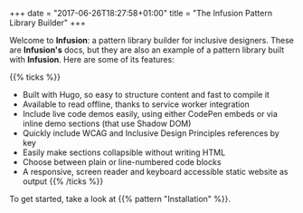 +++
date = "2017-06-26T18:27:58+01:00"
title = "The Infusion Pattern Library Builder"
+++

Welcome to **Infusion**: a pattern library builder for inclusive designers. These are **Infusion's** docs, but they are also an example of a pattern library built with **Infusion**. Here are some of its features:

{{% ticks %}}
* Built with Hugo, so easy to structure content and fast to compile it
* Available to read offline, thanks to service worker integration
* Include live code demos easily, using either CodePen embeds or via inline demo sections (that use Shadow DOM)
* Quickly include WCAG and Inclusive Design Principles references by key
* Easily make sections collapsible without writing HTML
* Choose between plain or line-numbered code blocks
* A responsive, screen reader and keyboard accessible static website as output
{{% /ticks %}}

To get started, take a look at {{% pattern "Installation" %}}.
